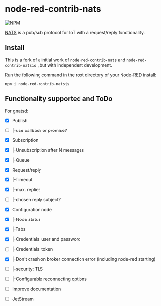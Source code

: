 node-red-contrib-nats
=====================

[![NPM](https://nodei.co/npm/node-red-contrib-natsio.png?compact=true)](https://nodei.co/npm/node-red-contrib-natsio/)

[NATS](http://www.nats.io/) is a pub/sub protocol for IoT with a request/reply functionality.

Install
-------

This is a fork of a initial work of `node-red-contrib-nats` and `node-red-contrib-natsio`
,
but with independent development.

Run the following command in the root directory of your Node-RED install:

```
npm i node-red-contrib-natsjs
```

Functionality supported and ToDo
-------------------------------

For gnatsd:

- [x] Publish
- [ ] |-use callback or promise?
- [x] Subscription
- [x] |-Unsubscription after N messages
- [x] |-Queue
- [x] Request/reply
- [x] |-Timeout
- [x] |-max. replies
- [ ] |-chosen reply subject?
- [x] Configuration node
- [x] |-Node status
- [x] |-Tabs
- [x] |-Credentials: user and password
- [ ] |-Credentials: token
- [x] |-Don't crash on broker connection error (including node-red starting)
- [ ] |-security: TLS
- [ ] |-Configurable reconnecting options
- [ ] Improve documentation
- [ ] JetStream


